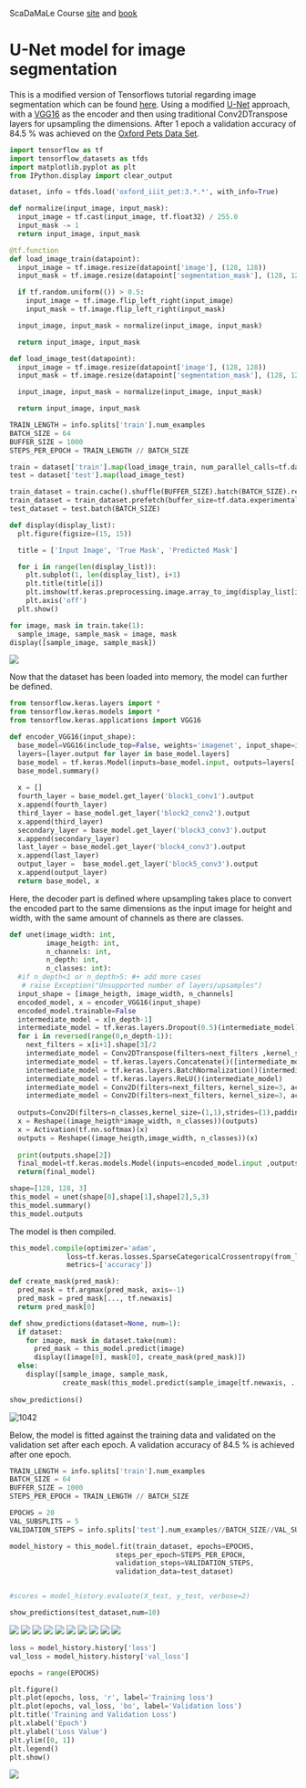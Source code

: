 <div class="cell markdown">

ScaDaMaLe Course [site](https://lamastex.github.io/scalable-data-science/sds/3/x/) and [book](https://lamastex.github.io/ScaDaMaLe/index.html)

</div>

<div class="cell markdown">

U-Net model for image segmentation
==================================

This is a modified version of Tensorflows tutorial regarding image segmentation which can be found [here](https://www.tensorflow.org/tutorials/images/segmentation). Using a modified [U-Net](https://arxiv.org/abs/1505.04597) approach, with a [VGG16](https://arxiv.org/abs/1409.1556) as the encoder and then using traditional Conv2DTranspose layers for upsampling the dimensions. After 1 epoch a validation accuracy of 84.5 % was achieved on the [Oxford Pets Data Set](https://www.robots.ox.ac.uk/~vgg/data/pets/).

</div>

<div class="cell code" execution_count="1" scrolled="false">

``` python
import tensorflow as tf
import tensorflow_datasets as tfds
import matplotlib.pyplot as plt
from IPython.display import clear_output

dataset, info = tfds.load('oxford_iiit_pet:3.*.*', with_info=True)

def normalize(input_image, input_mask):
  input_image = tf.cast(input_image, tf.float32) / 255.0
  input_mask -= 1
  return input_image, input_mask

@tf.function
def load_image_train(datapoint):
  input_image = tf.image.resize(datapoint['image'], (128, 128))
  input_mask = tf.image.resize(datapoint['segmentation_mask'], (128, 128))

  if tf.random.uniform(()) > 0.5:
    input_image = tf.image.flip_left_right(input_image)
    input_mask = tf.image.flip_left_right(input_mask)

  input_image, input_mask = normalize(input_image, input_mask)

  return input_image, input_mask

def load_image_test(datapoint):
  input_image = tf.image.resize(datapoint['image'], (128, 128))
  input_mask = tf.image.resize(datapoint['segmentation_mask'], (128, 128))

  input_image, input_mask = normalize(input_image, input_mask)

  return input_image, input_mask

TRAIN_LENGTH = info.splits['train'].num_examples
BATCH_SIZE = 64
BUFFER_SIZE = 1000
STEPS_PER_EPOCH = TRAIN_LENGTH // BATCH_SIZE

train = dataset['train'].map(load_image_train, num_parallel_calls=tf.data.experimental.AUTOTUNE)
test = dataset['test'].map(load_image_test)

train_dataset = train.cache().shuffle(BUFFER_SIZE).batch(BATCH_SIZE).repeat()
train_dataset = train_dataset.prefetch(buffer_size=tf.data.experimental.AUTOTUNE)
test_dataset = test.batch(BATCH_SIZE)

def display(display_list):
  plt.figure(figsize=(15, 15))

  title = ['Input Image', 'True Mask', 'Predicted Mask']

  for i in range(len(display_list)):
    plt.subplot(1, len(display_list), i+1)
    plt.title(title[i])
    plt.imshow(tf.keras.preprocessing.image.array_to_img(display_list[i]))
    plt.axis('off')
  plt.show()

for image, mask in train.take(1):
  sample_image, sample_mask = image, mask
display([sample_image, sample_mask])

```

</div>

<div class="cell markdown">

![](https://github.com/r-e-x-a-g-o-n/scalable-data-science/blob/master/images/ScaDaMaLe/000_0-sds-3-x-projects/v_01_1.JPG?raw=true)

</div>

<div class="cell markdown">

Now that the dataset has been loaded into memory, the model can further be defined.

</div>

<div class="cell code" execution_count="1" scrolled="false">

``` python
from tensorflow.keras.layers import *
from tensorflow.keras.models import *
from tensorflow.keras.applications import VGG16

def encoder_VGG16(input_shape):
  base_model=VGG16(include_top=False, weights='imagenet', input_shape=input_shape)
  layers=[layer.output for layer in base_model.layers]
  base_model = tf.keras.Model(inputs=base_model.input, outputs=layers[-2])
  base_model.summary()
  
  x = []
  fourth_layer = base_model.get_layer('block1_conv1').output
  x.append(fourth_layer)
  third_layer = base_model.get_layer('block2_conv2').output
  x.append(third_layer)
  secondary_layer = base_model.get_layer('block3_conv3').output
  x.append(secondary_layer)
  last_layer = base_model.get_layer('block4_conv3').output
  x.append(last_layer)
  output_layer =  base_model.get_layer('block5_conv3').output
  x.append(output_layer)
  return base_model, x
```

</div>

<div class="cell markdown">

Here, the decoder part is defined where upsampling takes place to convert the encoded part to the same dimensions as the input image for height and width, with the same amount of channels as there are classes.

</div>

<div class="cell code" execution_count="1" scrolled="false">

``` python
def unet(image_width: int,
         image_heigth: int,
         n_channels: int,
         n_depth: int,
         n_classes: int):
  #if n_depth<1 or n_depth>5: #+ add more cases
   # raise Exception("Unsupported number of layers/upsamples")
  input_shape = [image_heigth, image_width, n_channels]
  encoded_model, x = encoder_VGG16(input_shape)
  encoded_model.trainable=False
  intermediate_model = x[n_depth-1]
  intermediate_model = tf.keras.layers.Dropout(0.5)(intermediate_model)
  for i in reversed(range(0,n_depth-1)):
    next_filters = x[i+1].shape[3]/2
    intermediate_model = Conv2DTranspose(filters=next_filters ,kernel_size=3,strides=2,padding='same')(intermediate_model)
    intermediate_model = tf.keras.layers.Concatenate()([intermediate_model,x[i]])
    intermediate_model = tf.keras.layers.BatchNormalization()(intermediate_model)
    intermediate_model = tf.keras.layers.ReLU()(intermediate_model)
    intermediate_model = Conv2D(filters=next_filters, kernel_size=3, activation ='relu', padding='same')(intermediate_model)
    intermediate_model = Conv2D(filters=next_filters, kernel_size=3, activation ='relu', padding='same')(intermediate_model)
    
  outputs=Conv2D(filters=n_classes,kernel_size=(1,1),strides=(1),padding='same')(intermediate_model)
  x = Reshape((image_heigth*image_width, n_classes))(outputs)
  x = Activation(tf.nn.softmax)(x)
  outputs = Reshape((image_heigth,image_width, n_classes))(x)
  
  print(outputs.shape[2])
  final_model=tf.keras.models.Model(inputs=encoded_model.input ,outputs=[outputs])
  return(final_model)

shape=[128, 128, 3]
this_model = unet(shape[0],shape[1],shape[2],5,3)
this_model.summary()
this_model.outputs
```

</div>

<div class="cell markdown">

The model is then compiled.

</div>

<div class="cell code" execution_count="1" scrolled="false">

``` python
this_model.compile(optimizer='adam',
              loss=tf.keras.losses.SparseCategoricalCrossentropy(from_logits=True),
              metrics=['accuracy'])

def create_mask(pred_mask):
  pred_mask = tf.argmax(pred_mask, axis=-1)
  pred_mask = pred_mask[..., tf.newaxis]
  return pred_mask[0]

def show_predictions(dataset=None, num=1):
  if dataset:
    for image, mask in dataset.take(num):
      pred_mask = this_model.predict(image)
      display([image[0], mask[0], create_mask(pred_mask)])
  else:
    display([sample_image, sample_mask,
             create_mask(this_model.predict(sample_image[tf.newaxis, ...]))])
    
show_predictions()
```

</div>

<div class="cell markdown">

![1*04*2](https://github.com/r-e-x-a-g-o-n/scalable-data-science/blob/master/images/ScaDaMaLe/000_0-sds-3-x-projects/v_01_2.JPG?raw=true)

</div>

<div class="cell markdown">

Below, the model is fitted against the training data and validated on the validation set after each epoch. A validation accuracy of 84.5 % is achieved after one epoch.

</div>

<div class="cell code" execution_count="1" scrolled="false">

``` python
TRAIN_LENGTH = info.splits['train'].num_examples
BATCH_SIZE = 64
BUFFER_SIZE = 1000
STEPS_PER_EPOCH = TRAIN_LENGTH // BATCH_SIZE

EPOCHS = 20
VAL_SUBSPLITS = 5
VALIDATION_STEPS = info.splits['test'].num_examples//BATCH_SIZE//VAL_SUBSPLITS

model_history = this_model.fit(train_dataset, epochs=EPOCHS,
                          steps_per_epoch=STEPS_PER_EPOCH,
                          validation_steps=VALIDATION_STEPS,
                          validation_data=test_dataset)


#scores = model_history.evaluate(X_test, y_test, verbose=2)
```

</div>

<div class="cell code" execution_count="1" scrolled="false">

``` python
show_predictions(test_dataset,num=10)
```

</div>

<div class="cell markdown">

![](https://github.com/r-e-x-a-g-o-n/scalable-data-science/blob/master/images/ScaDaMaLe/000_0-sds-3-x-projects/v_01_3_1.png?raw=true) ![](https://github.com/r-e-x-a-g-o-n/scalable-data-science/blob/master/images/ScaDaMaLe/000_0-sds-3-x-projects/v_01_3_2.png?raw=true) ![](https://github.com/r-e-x-a-g-o-n/scalable-data-science/blob/master/images/ScaDaMaLe/000_0-sds-3-x-projects/v_01_3_3.png?raw=true) ![](https://github.com/r-e-x-a-g-o-n/scalable-data-science/blob/master/images/ScaDaMaLe/000_0-sds-3-x-projects/v_01_3_4.png?raw=true) ![](https://github.com/r-e-x-a-g-o-n/scalable-data-science/blob/master/images/ScaDaMaLe/000_0-sds-3-x-projects/v_01_3_5.png?raw=true) ![](https://github.com/r-e-x-a-g-o-n/scalable-data-science/blob/master/images/ScaDaMaLe/000_0-sds-3-x-projects/v_01_3_6.png?raw=true) ![](https://github.com/r-e-x-a-g-o-n/scalable-data-science/blob/master/images/ScaDaMaLe/000_0-sds-3-x-projects/v_01_3_7.png?raw=true) ![](https://github.com/r-e-x-a-g-o-n/scalable-data-science/blob/master/images/ScaDaMaLe/000_0-sds-3-x-projects/v_01_3_8.png?raw=true) ![](https://github.com/r-e-x-a-g-o-n/scalable-data-science/blob/master/images/ScaDaMaLe/000_0-sds-3-x-projects/v_01_3_9.png?raw=true) ![](https://github.com/r-e-x-a-g-o-n/scalable-data-science/blob/master/images/ScaDaMaLe/000_0-sds-3-x-projects/v_01_3_10.png?raw=true)

</div>

<div class="cell code" execution_count="1" scrolled="false">

``` python
loss = model_history.history['loss']
val_loss = model_history.history['val_loss']

epochs = range(EPOCHS)

plt.figure()
plt.plot(epochs, loss, 'r', label='Training loss')
plt.plot(epochs, val_loss, 'bo', label='Validation loss')
plt.title('Training and Validation Loss')
plt.xlabel('Epoch')
plt.ylabel('Loss Value')
plt.ylim([0, 1])
plt.legend()
plt.show()
```

</div>

<div class="cell markdown">

![](https://github.com/r-e-x-a-g-o-n/scalable-data-science/blob/master/images/ScaDaMaLe/000_0-sds-3-x-projects/v_01_4.JPG?raw=true)

</div>
